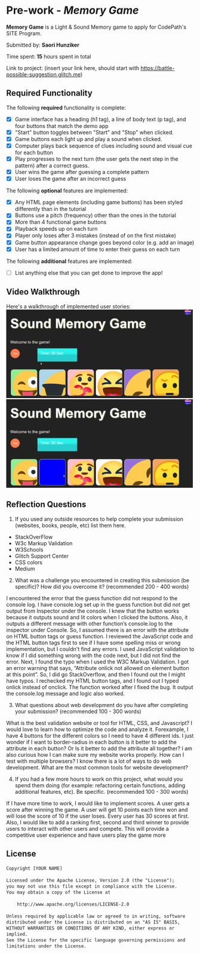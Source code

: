 # Pre-work - *Memory Game*

**Memory Game** is a Light & Sound Memory game to apply for CodePath's SITE Program. 

Submitted by: **Saori Hunziker**

Time spent: **15** hours spent in total

Link to project: (insert your link here, should start with https://battle-possible-suggestion.glitch.me)

## Required Functionality

The following **required** functionality is complete:

* [x] Game interface has a heading (h1 tag), a line of body text (p tag), and four buttons that match the demo app
* [x] "Start" button toggles between "Start" and "Stop" when clicked. 
* [x] Game buttons each light up and play a sound when clicked. 
* [x] Computer plays back sequence of clues including sound and visual cue for each button
* [x] Play progresses to the next turn (the user gets the next step in the pattern) after a correct guess. 
* [x] User wins the game after guessing a complete pattern
* [x] User loses the game after an incorrect guess

The following **optional** features are implemented:

* [x] Any HTML page elements (including game buttons) has been styled differently than in the tutorial
* [x] Buttons use a pitch (frequency) other than the ones in the tutorial
* [x] More than 4 functional game buttons
* [x] Playback speeds up on each turn
* [x] Player only loses after 3 mistakes (instead of on the first mistake)
* [x] Game button appearance change goes beyond color (e.g. add an image)
* [x] User has a limited amount of time to enter their guess on each turn

The following **additional** features are implemented:

- [ ] List anything else that you can get done to improve the app!

## Video Walkthrough

Here's a walkthrough of implemented user stories:
<img src="https://github.com/Kijimu7/Memory-Game/blob/main/memorygame1.gif" width="500">
<img src="https://github.com/Kijimu7/Memory-Game/blob/main/memorygame.gif" width="500">



## Reflection Questions
1. If you used any outside resources to help complete your submission (websites, books, people, etc) list them here. 

* StackOverFlow
* W3c Markup Validation
* W3Schools
* Glitch Support Center
* CSS colors
* Medium

2. What was a challenge you encountered in creating this submission (be specific)? How did you overcome it? (recommended 200 - 400 words) 

I encountered the error that the guess function did not respond to the console log. I have console.log set up in the guess function but did not get output from Inspector under the console. I knew that the button works because it outputs sound and lit colors when I clicked the buttons. Also, it outputs a different message with other function’s console.log to the inspector under Console. So, I assumed there is an error with the attribute on HTML button tags or guess function. I reviewed the JavaScript code and the HTML button tags first to see if I have some spelling miss or wrong implementation, but I couldn't find any errors. I used JavaScript validation to know if I did something wrong with the code next, but I did not find the error. Next, I found the typo when I used the W3C Markup Validation. I got an error warning that says, “Attribute onlick not allowed on element button at this point”. So, I did go StackOverflow, and then I found out the I might have typos. I rechecked my HTML button tags, and I found out I typed onlick instead of onclick. The function worked after I fixed the bug. It output the console.log message and logic also worked.

3. What questions about web development do you have after completing your submission? (recommended 100 - 300 words) 

What is the best validation website or tool for HTML, CSS, and Javascript? I would love to learn how to optimize the code and analyze it. Forexample, I have 4 buttons for the different colors so I need to have 4 different ids. I just wonder if I want to border-radius in each button is it better to add the attribute in each button? Or Is it better to add the attribute all together? I am also curious how I can make sure my website works properly. How can I test with multiple browsers?  I know there is a lot of ways to do web development. What are the most common tools for website development?

4. If you had a few more hours to work on this project, what would you spend them doing (for example: refactoring certain functions, adding additional features, etc). Be specific. (recommended 100 - 300 words) 

If I have more time to work, I would like to implement scores. A user gets a score after winning the game. A user will get 10 points each time won and will lose the score of 10 if the user loses. Every user has 30 scores at first. Also, I would like to add a ranking first, second and third winner to provide users to interact with other users and compete. This will provide a competitive user experience and have users play the game more



## License

    Copyright [YOUR NAME]

    Licensed under the Apache License, Version 2.0 (the "License");
    you may not use this file except in compliance with the License.
    You may obtain a copy of the License at

        http://www.apache.org/licenses/LICENSE-2.0

    Unless required by applicable law or agreed to in writing, software
    distributed under the License is distributed on an "AS IS" BASIS,
    WITHOUT WARRANTIES OR CONDITIONS OF ANY KIND, either express or implied.
    See the License for the specific language governing permissions and
    limitations under the License.
